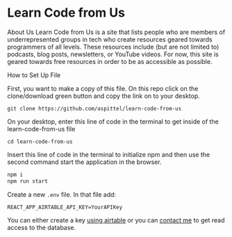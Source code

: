 # Learn Code from Us
About Us
Learn Code from Us is a site that lists people who are members of underrepresented groups in tech who create resources geared towards programmers of all levels. These resources include (but are not limited to) podcasts, blog posts, newsletters, or YouTube videos. For now, this site is geared towards free resources in order to be as accessible as possible.

How to Set Up File

First, you want to make a copy of this file. On this repo click on the clone/download green button and copy the link on to your desktop.
```
git clone https://github.com/aspittel/learn-code-from-us
```

On your desktop, enter this line of code in the terminal to get inside of the learn-code-from-us file
```
cd learn-code-from-us
```

Insert this line of code in the terminal to initialize npm and then use the second command start the application in the browser.

```bash
npm i
npm run start
```
Create a new `.env` file. In that file add:

```
REACT_APP_AIRTABLE_API_KEY=YourAPIKey
```

You can either create a key [using airtable](https://support.airtable.com/hc/en-us/articles/219046777-How-do-I-get-my-API-key-) or you can [contact me](https://twitter.com/aspittel) to get read access to the database.
